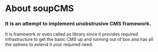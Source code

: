 # About soupCMS

### It is an attempt to implement unobstrusive CMS framework.

It is framework or even called as library since it provides required
infrastructure to get the basic CMS up and running out of box and has all the options to extend it your required need.



